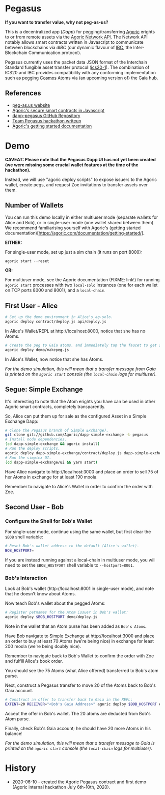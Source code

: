 # Pegasus

**If you want to transfer value, why not peg-as-us?**

This is a decentralized app (_Dapp_) for pegging/transferring [Agoric](https://agoric.com) erights to or from remote assets via the [Agoric Network API](https://github.com/Agoric/agoric-sdk/blob/master/packages/SwingSet/docs/networking.md).  The Network API notably allows smart contracts written in Javascript to communicate between blockchains via _dIBC_ (our dynamic flavour of [IBC](https://cosmos.network/ibc), the Inter-Blockchain Communication protocol).

Pegasus currently uses the packet data JSON format of the Interchain Standard fungible asset transfer protocol ([ics20-1](https://github.com/cosmos/ics/tree/master/spec/ics-020-fungible-token-transfer)).  The combination of ICS20 and IBC provides compatibility with any conforming implementation such as pegging [Cosmos](https://cosmos.network) Atoms via (an upcoming version of) the Gaia hub.

## References

* [peg-as.us website](https://peg-as.us)
* [Agoric's secure smart contracts in Javascript](https://agoric.com)
* [dapp-pegasus GitHub Repository](https://github.com/agoric/dapp-pegasus)
* [Team Pegasus hackathon writeup](https://docs.google.com/document/d/1m62GfGBxt0RhLx0x9qZJ907uEUsXYY4BRu-JsPhZ620/edit)
* [Agoric's getting started documentation](https://agoric.com/documentation/getting-started/)

# Demo

**CAVEAT: Please note that the Pegasus Dapp UI has not yet been created (we were missing some crucial wallet features at the time of the hackathon).**

Instead, we will use "agoric deploy scripts" to expose issuers to the Agoric wallet, create pegs, and request Zoe invitations to transfer assets over them.

## Number of Wallets

You can run this demo locally in either multiuser mode (separate wallets for Alice and Bob), or in single-user mode (one wallet shared between them).  We recommend familiarising yourself with Agoric's (getting started documentation)[https://agoric.com/documentation/getting-started/].

**EITHER:**

For single-user mode, set up just a sim chain (it runs on port 8000):
```js
agoric start --reset
```

**OR:**

For multiuser mode, see the Agoric documentation (FIXME: link!) for
running `agoric start` processes with two `local-solo` instances (one
for each wallet on TCP ports 8000 and 8001), and a `local-chain`.

## First User - Alice

```sh
# Set up the demo environment in Alice's ag-solo.
agoric deploy contract/deploy.js api/deploy.js
```

In Alice's Wallet/REPL at http://localhost:8000, notice that she has no Atoms.

```sh
# Create the peg to Gaia atoms, and immediately tap the faucet to get some.
agoric deploy demo/makepeg.js
```

In Alice's Wallet, now notice that she has Atoms.

*For the demo simulation, this will mean that a transfer message from Gaia is printed on the `agoric start` console (the `local-chain` logs for multiuser).*

## Segue: Simple Exchange

It's interesting to note that the Atom erights you have can be used in other Agoric smart contracts, completely transparently.

So, Alice can put them up for sale as the configured Asset in a Simple Exchange Dapp:

```sh
# Clone the Pegasus branch of Simple Exchange).
git clone git://github.com/Agoric/dapp-simple-exchange -b pegasus
# Install node dependencies.
(cd dapp-simple-exchange && agoric install)
# Run the deploy scripts.
agoric deploy dapp-simple-exchange/contract/deploy.js dapp-simple-exchange/api/deploy.js
# Run the simplex UI.
(cd dapp-simple-exchange/ui && yarn start)
```

Have Alice navigate to http://localhost:3000 and place an order to sell 75 of her Atoms in exchange for at least 190 moola.

Remember to navigate to Alice's Wallet in order to confirm the order with Zoe.

## Second User - Bob

### Configure the Shell for Bob's Wallet

For single-user mode, continue using the same wallet, but first clear the `$BOB` shell variable:

```sh
# Reset Bob's wallet address to the default (Alice's wallet).
BOB_HOSTPORT=
```

If you are instead running against a local-chain in multiuser mode, you will need to set the `$BOB_HOSTPORT` shell variable to `--hostport=8001`.

### Bob's Interaction

Look at Bob's wallet (http://localhost:8001 in single-user mode), and note that he doesn't know about Atoms.

Now teach Bob's wallet about the pegged Atoms:

```sh
# Register petnames for the Atom issuer in Bob's wallet:
agoric deploy $BOB_HOSTPORT demo/deploy.js
```

Note in the wallet that an Atom purse has been added as `Bob's Atoms`.

Have Bob navigate to Simple Exchange at http://localhost:3000 and place an order to buy at least 70 Atoms (we're being nice) in exchange for least 200 moola (we're being doubly nice).

Remember to navigate back to Bob's Wallet to confirm the order with Zoe and fulfill Alice's book order.

You should see the 75 Atoms (what Alice offered) transferred to Bob's atom purse.

Next, construct a Pegasus transfer to move 20 of the Atoms back to Bob's Gaia account.

```sh
# Construct an offer to transfer back to Gaia in the REPL:
EXTENT=20 RECEIVER="<Bob's Gaia Address>" agoric deploy $BOB_HOSTPORT demo/transfer.js
```

Accept the offer in Bob's wallet.  The 20 atoms are deducted from Bob's Atom purse.

Finally, check Bob's Gaia account; he should have 20 more Atoms in his balance!

*For the demo simulation, this will mean that a transfer message to Gaia is printed on the `agoric start` console (the `local-chain` logs for multiuser).*

# History

* 2020-06-10 - created the Agoric Pegasus contract and first demo (Agoric internal hackathon July 6th-10th, 2020).
